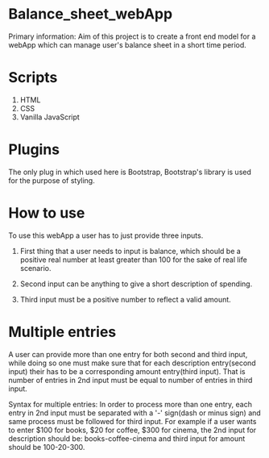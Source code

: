 # Balance_sheet_webApp

Primary information: Aim of this project is to create a front end model for a webApp which can manage user's balance sheet in a short time period.

<h1>Scripts</h1>

1) HTML
2) CSS
3) Vanilla JavaScript

<h1>Plugins</h1>

The only plug in which used here is Bootstrap, Bootstrap's library is used for the purpose of styling.

<h1>How to use</h1>

To use this webApp a user has to just provide three inputs.
1) First thing that a user needs to input is balance, which should be a positive real number at least greater than 100 for the sake of real life scenario.

2) Second input can be anything to give a short description of spending.

3) Third input must be a positive number to reflect a valid amount.

<h1>Multiple entries</h1>

A user can provide more than one entry for both second and third input, while doing so one must make sure that for each description entry(second input) their has to be a corresponding amount entry(third input). That is number of entries in 2nd input must be equal to number of entries in third input.

Syntax for multiple entries: In order to process more than one entry, each entry in 2nd input must be separated with a '-' sign(dash or minus sign) and same process must be followed for third input. For example if a user wants to enter $100 for books, $20 for coffee, $300 for cinema, the 2nd input for description should be: books-coffee-cinema and third input for amount should be 100-20-300. 
